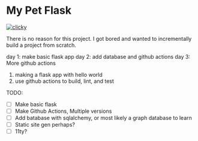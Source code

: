 # My Pet Flask

[![clicky](https://github.com/kennedy/my_pet_flask/actions/workflows/python-clicky.yml/badge.svg)](https://github.com/kennedy/my_pet_flask/actions/workflows/python-clicky.yml)

There is no reason for this project. I got bored and wanted to incrementally build a project from scratch.

day 1: make basic flask app
day 2: add database and github actions
day 3: More github actions

1. making a flask app with hello world
1. use github actions to build, lint, and test


TODO:

- [ ] Make basic flask
- [ ] Make Github Actions, Multiple versions
- [ ] Add batabase with sqlalchemy, or most likely a graph database to learn
- [ ] Static site gen perhaps?
- [ ] 11ty?
